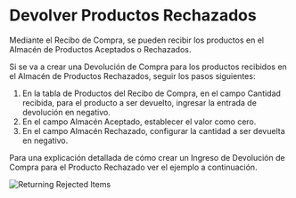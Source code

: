 <!-- add-breadcrumbs -->
# Devolver Productos Rechazados

Mediante el Recibo de Compra, se pueden recibir los productos en el Almacén de Productos Aceptados o Rechazados. 

Si se va a crear una Devolución de Compra para los productos recibidos en el Almacén de Productos Rechazados, seguir los pasos siguientes: 

1.  En la tabla de Productos del Recibo de Compra, en el campo Cantidad recibida, para el producto a ser devuelto, ingresar la entrada de devolución en negativo.
2.  En el campo Almacén Aceptado, establecer el valor como cero. 
3.  En el campo Almacén Rechazado, configurar la cantidad a ser devuelta en negativo. 

Para una explicación detallada de cómo crear un Ingreso de Devolución de Compra para el Producto Rechazado ver el ejemplo a continuación.

<img class="screenshot" alt="Returning Rejected Items" src="{{docs_base_url}}/assets/img/articles/purchase-return.gif">
